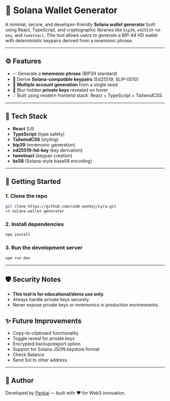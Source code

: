 # 🔐 Solana Wallet Generator

A minimal, secure, and developer-friendly **Solana wallet generator** built using React, TypeScript, and cryptographic libraries like `bip39`, `ed25519-hd-key`, and `tweetnacl`. This tool allows users to generate a BIP-44 HD wallet with deterministic keypairs derived from a mnemonic phrase.

---

## ⚙️ Features

- ✅ Generate a **mnemonic phrase** (BIP39 standard)
- 🔐 Derive **Solana-compatible keypairs** (Ed25519, SLIP-0010)
- 🔁 **Multiple account generation** from a single seed
- 🧠 Blur-hidden **private keys** revealed on hover
- 💡 Built using modern frontend stack: React + TypeScript + TailwindCSS

---

## 🧱 Tech Stack

- **React** (UI)
- **TypeScript** (type safety)
- **TailwindCSS** (styling)
- **bip39** (mnemonic generation)
- **ed25519-hd-key** (key derivation)
- **tweetnacl** (keypair creation)
- **bs58** (Solana-style base58 encoding)

---

## 🚀 Getting Started

### 1. Clone the repo

```bash
git clone https://github.com/code-pankaj/Lyra.git
cd solana-wallet-generator
````

### 2. Install dependencies

```bash
npm install
```

### 3. Run the development server

```bash
npm run dev
```

---

## 🛡 Security Notes

* **This tool is for educational/demo use only.**
* Always handle private keys securely.
* Never expose private keys or mnemonics in production environments.


## ✨ Future Improvements

* Copy-to-clipboard functionality
* Toggle reveal for private keys
* Encrypted backup/export option
* Support for Solana JSON keystore format
* Check Balance
* Send Sol to other address

---

## 👤 Author

Developed by [Pankaj](https://github.com/code-pankaj) — built with ❤️ for Web3 innovation.

